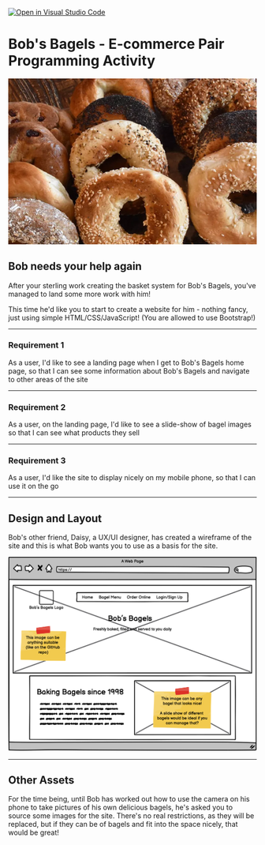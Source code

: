 [![Open in Visual Studio Code](https://classroom.github.com/assets/open-in-vscode-718a45dd9cf7e7f842a935f5ebbe5719a5e09af4491e668f4dbf3b35d5cca122.svg)](https://classroom.github.com/online_ide?assignment_repo_id=13773200&assignment_repo_type=AssignmentRepo)
# Bob's Bagels - E-commerce Pair Programming Activity

![Bob's Bagels](./images/bagels.jpg)

## Bob needs your help again

After your sterling work creating the basket system for Bob's Bagels, you've managed to land some more work with him!

This time he'd like you to start to create a website for him - nothing fancy, just using simple HTML/CSS/JavaScript!  (You are allowed to use Bootstrap!)

---

### Requirement 1

As a user, I'd like to see a landing page when I get to Bob's Bagels home page, so that I can see some information about Bob's Bagels and navigate to other areas of the site

---

### Requirement 2

As a user, on the landing page, I'd like to see a slide-show of bagel images so that I can see what products they sell

---

### Requirement 3

As a user, I'd like the site to display nicely on my mobile phone, so that I can use it on the go

---

## Design and Layout

Bob's other friend, Daisy, a UX/UI designer, has created a wireframe of the site and this is what Bob wants you to use as a basis for the site.

![Bob's Bagels - Landing Page - Wireframe](./images/bobs-bagels-landing-page-wireframe.png)

---

## Other Assets

For the time being, until Bob has worked out how to use the camera on his phone to take pictures of his own delicious bagels, he's asked you to source some images for the site.  There's no real restrictions, as they will be replaced, but if they can be of bagels and fit into the space nicely, that would be great!
